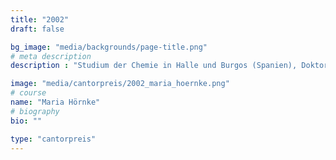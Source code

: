 ```yaml
---
title: "2002"
draft: false

bg_image: "media/backgrounds/page-title.png"
# meta description
description : "Studium der Chemie in Halle und Burgos (Spanien), Doktorand der Chemie in Potsdam, 2012 Promotion, Postdoc, Universität Göteborg"

image: "media/cantorpreis/2002_maria_hoernke.png"
# course
name: "Maria Hörnke"
# biography
bio: ""

type: "cantorpreis"
---
```

